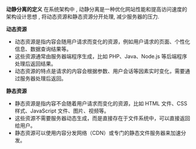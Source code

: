 **动静分离的定义**
在系统架构中 , 动静分离是一种优化网站性能和提高访问速度的架构设计思想 , 将动态资源和静态资源分开处理, 减少服务器的压力.

**动态资源**
- 动态资源是指内容会随用户请求而变化的资源，例如用户请求的页面、个性化信息、数据查询结果等。
- 这些资源通常由服务器端程序生成，比如 PHP、Java、Node.js 等后端程序处理后返回结果。
- 动态资源的特点是请求的内容会根据参数、用户会话等因素实时变化，需要通过服务器处理后返回。

**静态资源**
- 静态资源是指内容不会随着用户请求而变化的资源，比如 HTML 文件、CSS 样式、JavaScript 文件、图片、视频等。
- 这些资源不需要服务器动态生成，而是直接存在于文件系统中，可以直接返回给用户。
- 静态资源可以使用内容分发网络（CDN）或专门的静态文件服务器来加速分发。